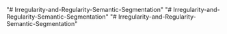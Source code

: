 "# Irregularity-and-Regularity-Semantic-Segmentation" 
"# Irregularity-and-Regularity-Semantic-Segmentation" 
"# Irregularity-and-Regularity-Semantic-Segmentation" 
